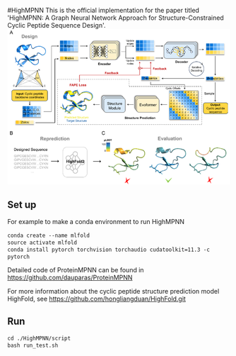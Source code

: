 #HighMPNN
This is the official implementation for the paper titled 'HighMPNN: A Graph Neural Network Approach for Structure-Constrained Cyclic Peptide Sequence Design'.
![alt text](image.png)
## Set up
For example to make a conda environment to run HighMPNN
```shell
conda create --name mlfold
source activate mlfold
conda install pytorch torchvision torchaudio cudatoolkit=11.3 -c pytorch
```
Detailed code of ProteinMPNN can be found in https://github.com/dauparas/ProteinMPNN

For more information about the cyclic peptide structure prediction model HighFold, see https://github.com/hongliangduan/HighFold.git
## Run
```shell
cd ./HighMPNN/script
bash run_test.sh
```